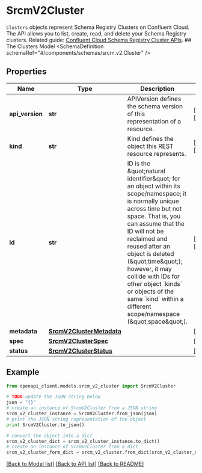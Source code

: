 # SrcmV2Cluster

`Clusters` objects represent Schema Registry Clusters on Confluent Cloud.  The API allows you to list, create, read, and delete your Schema Registry clusters.   Related guide: [Confluent Cloud Schema Registry Cluster APIs](https://docs.confluent.io/cloud/current/stream-governance/clusters-regions-api.html#schema-registry-cluster-management).  ## The Clusters Model <SchemaDefinition schemaRef=\"#/components/schemas/srcm.v2.Cluster\" />

## Properties
Name | Type | Description | Notes
------------ | ------------- | ------------- | -------------
**api_version** | **str** | APIVersion defines the schema version of this representation of a resource. | [optional] [readonly] 
**kind** | **str** | Kind defines the object this REST resource represents. | [optional] [readonly] 
**id** | **str** | ID is the \&quot;natural identifier\&quot; for an object within its scope/namespace; it is normally unique across time but not space. That is, you can assume that the ID will not be reclaimed and reused after an object is deleted (\&quot;time\&quot;); however, it may collide with IDs for other object &#x60;kinds&#x60; or objects of the same &#x60;kind&#x60; within a different scope/namespace (\&quot;space\&quot;). | [optional] [readonly] 
**metadata** | [**SrcmV2ClusterMetadata**](SrcmV2ClusterMetadata.md) |  | [optional] 
**spec** | [**SrcmV2ClusterSpec**](SrcmV2ClusterSpec.md) |  | [optional] 
**status** | [**SrcmV2ClusterStatus**](SrcmV2ClusterStatus.md) |  | [optional] 

## Example

```python
from openapi_client.models.srcm_v2_cluster import SrcmV2Cluster

# TODO update the JSON string below
json = "{}"
# create an instance of SrcmV2Cluster from a JSON string
srcm_v2_cluster_instance = SrcmV2Cluster.from_json(json)
# print the JSON string representation of the object
print SrcmV2Cluster.to_json()

# convert the object into a dict
srcm_v2_cluster_dict = srcm_v2_cluster_instance.to_dict()
# create an instance of SrcmV2Cluster from a dict
srcm_v2_cluster_form_dict = srcm_v2_cluster.from_dict(srcm_v2_cluster_dict)
```
[[Back to Model list]](../ccloud/README.md#documentation-for-models) [[Back to API list]](../ccloud/README.md#documentation-for-api-endpoints) [[Back to README]](../ccloud/README.md)


